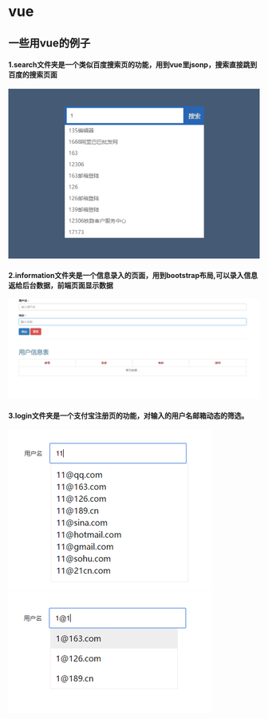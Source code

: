 # vue
## 一些用vue的例子
#### 1.search文件夹是一个类似百度搜索页的功能，用到vue里jsonp，搜索直接跳到百度的搜索页面
 ![image](https://github.com/wumao016/vue2/raw/master/img/index.png)
#### 2.information文件夹是一个信息录入的页面，用到bootstrap布局,可以录入信息返给后台数据，前端页面显示数据
![image](https://github.com/wumao016/vue2/raw/master/img/inf.png)
#### 3.login文件夹是一个支付宝注册页的功能，对输入的用户名邮箱动态的筛选。
![image](https://github.com/wumao016/vue2/raw/master/img/log.png)![image](https://github.com/wumao016/vue2/raw/master/img/login.png)
